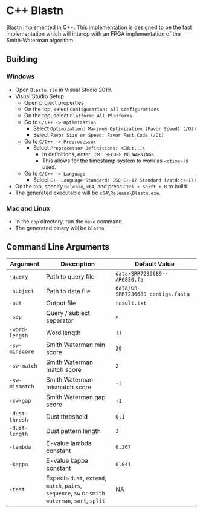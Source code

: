 # C++ Blastn
Blastn implemented in C++. This implementation is designed to be the fast implementation which will interop with an FPGA implementation of the Smith-Waterman algorithm. 
## Building
### Windows
  * Open `Blastn.sln` in Visual Studio 2019.
  * Visual Studio Setup
    * Open project properties
    * On the top, select `Configuration: All Configurations`
    * On the top, select `Platform: All Platforms`
    * Go to `C/C++ -> Optimization`
      * Select `Optimization: Maximum Optimization (Favor Speed) (/O2)`
      * Select `Favor Size or Speed: Favor Fast Code (/Ot)`
    * Go to `C/C++ -> Preprocessor`
      * Select `Preprocessor Definitions: <Edit...>`
        * In definitions, enter `_CRT_SECURE_NO_WARNINGS`
        * This allows for the timestamp system to work as `<ctime>` is used.
    * Go to `C/C++ -> Language`
      * Select `C++ Language Standard: ISO C++17 Standard (/std:c++17)`
  * On the top, specify `Release`, `x64`, and press `Ctrl + Shift + B` to build.
  * The generated executable will be `x64\Release\Blastn.exe`.
### Mac and Linux
  * In the `cpp` directory, run the `make` command.
  * The generated binary will be `blastn`.

## Command Line Arguments
| Argument       | Description                   | Default Value |
|----------------|-------------------------------|---------------|
| `-query`       | Path to query file            | `data/SRR7236689--ARG830.fa`
| `-subject`     | Path to data file             | `data/Gn-SRR7236689_contigs.fasta`
| `-out`         | Output file                   | `result.txt`
| `-sep`         | Query / subject seperator     | `>`
| `-word-length` | Word length                   | `11`
| `-sw-minscore` | Smith Waterman min score      | `20`
| `-sw-match`    | Smith Waterman match score    | `2`
| `-sw-mismatch` | Smith Waterman mismatch score | `-3`
| `-sw-gap`      | Smith Waterman gap score      | `-1`
| `-dust-thresh` | Dust threshold                | `0.1`
| `-dust-length` | Dust pattern length           | `3`
| `-lambda`      | E-value lambda constant       | `0.267`
| `-kappa`       | E-value kappa constant        | `0.041`
| `-test`        | Expects `dust`, `extend`, `match`, `pairs`, `sequence`, `sw` or `smith waterman`, `sort`, `split` | NA
